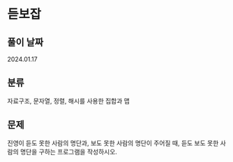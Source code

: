 <!-- @format -->

# 듣보잡

## 풀이 날짜

2024.01.17

## 분류

자료구조, 문자열, 정렬, 해시를 사용한 집합과 맵

## 문제

진영이 듣도 못한 사람의 명단과, 보도 못한 사람의 명단이 주어질 때, 듣도 보도 못한 사람의 명단을 구하는 프로그램을 작성하시오.
